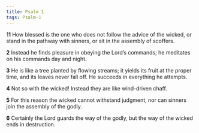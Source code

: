 ```yaml
---
title: Psalm 1
tags: Psalm-1
---
```


1**1** How blessed is the one who does not follow the advice of the wicked,
or stand in the pathway with sinners,
or sit in the assembly of scoffers.

**2** Instead he finds pleasure in obeying the Lord’s commands;
he meditates on his commands day and night.

**3** He is like a tree planted by flowing streams;
it yields its fruit at the proper time,
and its leaves never fall off.
He succeeds in everything he attempts.

**4** Not so with the wicked!
Instead they are like wind-driven chaff.

**5** For this reason the wicked cannot withstand judgment,
nor can sinners join the assembly of the godly.

**6** Certainly the Lord guards the way of the godly,
but the way of the wicked ends in destruction.
